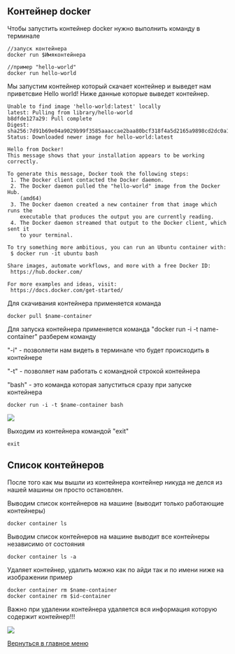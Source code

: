 ## Контейнер docker
Чтобы запустить контейнер docker нужно выполнить команду в терминале 

```terminal
//запуск контейнера
docker run $Имяконтейнера

//пример "hello-world"
docker run hello-world
```

Мы запустим контейнер который скачает контейнер и выведет нам приветсвие Hello world! Ниже данные которые выведет контейнер.

```terminal
Unable to find image 'hello-world:latest' locally
latest: Pulling from library/hello-world
b8dfde127a29: Pull complete 
Digest: sha256:7d91b69e04a9029b99f3585aaaccae2baa80bcf318f4a5d2165a9898cd2dc0a1
Status: Downloaded newer image for hello-world:latest
 
Hello from Docker!
This message shows that your installation appears to be working correctly.
 
To generate this message, Docker took the following steps:
 1. The Docker client contacted the Docker daemon.
 2. The Docker daemon pulled the "hello-world" image from the Docker Hub.
    (amd64)
 3. The Docker daemon created a new container from that image which runs the
    executable that produces the output you are currently reading.
 4. The Docker daemon streamed that output to the Docker client, which sent it
    to your terminal.
 
To try something more ambitious, you can run an Ubuntu container with:
 $ docker run -it ubuntu bash
 
Share images, automate workflows, and more with a free Docker ID:
 https://hub.docker.com/
 
For more examples and ideas, visit:
 https://docs.docker.com/get-started/
```
Для скачивания контейнера применяется команда 

```terminal
docker pull $name-container
```
Для запуска контейнера применяется команда "docker run -i -t name-container"
 разберем команду 
 
"-i" - позволяети нам видеть в терминале что будет происходить в контейнере

"-t" - позволяет нам работать с командной строкой контейнера 

"bash" - это команда которая запуститься сразу при запуске контейнера
 
```terminal
docker run -i -t $name-container bash
```

![](https://i.imgur.com/Y808I7B.png)


Выходим из контейнера командой "exit"
 
```terminal
exit
```
## Список контейнеров

После того как мы вышли из контейнера контейнер никуда не делся из нашей машины он просто остановлен.


Выводим список контейнеров на машине (выводит только работающие контейнеры)
 
```terminal
docker container ls
```
Выводим список контейнеров на машине выводит все контейнеры независимо от состояния
 
```terminal
docker container ls -a
```

Удаляет контейнер, удалить можно как по айди так и по имени ниже на изображении пример
 
```terminal
docker container rm $name-container
docker container rm $id-container
```

Важно при удалении контейнера удаляется вся информация которую содержит контейнер!!!

![](https://i.imgur.com/75vFff6.png)

[Вернуться в главное меню](../README.md)
